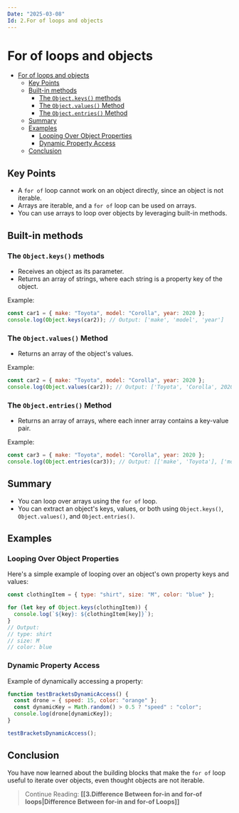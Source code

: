 ```yaml
---
Date: "2025-03-08"
Id: 2.For of loops and objects
---
```


# For of loops and objects

<!--toc:start-->

- [For of loops and objects](#for-of-loops-and-objects)
  - [Key Points](#key-points)
  - [Built-in methods](#built-in-methods)
    - [The `Object.keys()` methods](#the-objectkeys-methods)
    - [The `Object.values()` Method](#the-objectvalues-method)
    - [The `Object.entries()` Method](#the-objectentries-method)
  - [Summary](#summary)
  - [Examples](#examples)
    - [Looping Over Object Properties](#looping-over-object-properties)
    - [Dynamic Property Access](#dynamic-property-access)
  - [Conclusion](#conclusion)
  <!--toc:end-->

## Key Points

- A `for of` loop cannot work on an object directly, since an object is not iterable.
- Arrays are iterable, and a `for of` loop can be used on arrays.
- You can use arrays to loop over objects by leveraging built-in methods.

## Built-in methods

### The `Object.keys()` methods

- Receives an object as its parameter.
- Returns an array of strings, where each string is a property key of the object.

Example:

```js
const car1 = { make: "Toyota", model: "Corolla", year: 2020 };
console.log(Object.keys(car2)); // Output: ['make', 'model', 'year']
```

### The `Object.values()` Method

- Returns an array of the object's values.

Example:

```js
const car2 = { make: "Toyota", model: "Corolla", year: 2020 };
console.log(Object.values(car2)); // Output: ['Toyota', 'Corolla', 2020]
```

### The `Object.entries()` Method

- Returns an array of arrays, where each inner array contains a key-value pair.

Example:

```js
const car3 = { make: "Toyota", model: "Corolla", year: 2020 };
console.log(Object.entries(car3)); // Output: [['make', 'Toyota'], ['model', 'Corolla'], ['year', 2020]]
```

## Summary

- You can loop over arrays using the `for of` loop.
- You can extract an object's keys, values, or both using `Object.keys()`, `Object.values()`, and `Object.entries()`.

## Examples

### Looping Over Object Properties

Here's a simple example of looping over an object's own property keys and values:

```js
const clothingItem = { type: "shirt", size: "M", color: "blue" };

for (let key of Object.keys(clothingItem)) {
  console.log(`${key}: ${clothingItem[key]}`);
}
// Output:
// type: shirt
// size: M
// color: blue
```

### Dynamic Property Access

Example of dynamically accessing a property:

```js
function testBracketsDynamicAccess() {
  const drone = { speed: 15, color: "orange" };
  const dynamicKey = Math.random() > 0.5 ? "speed" : "color";
  console.log(drone[dynamicKey]);
}

testBracketsDynamicAccess();
```

## Conclusion

You have now learned about the building blocks that make the `for of` loop useful to iterate over objects, even thought objects are not iterable.

> Continue Reading: **[[3.Difference Between for-in and for-of loops|Difference Between for-in and for-of Loops]]**
